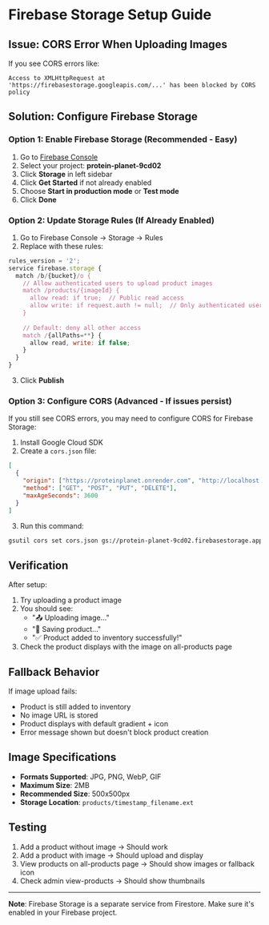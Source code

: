 # Firebase Storage Setup Guide

## Issue: CORS Error When Uploading Images

If you see CORS errors like:
```
Access to XMLHttpRequest at 'https://firebasestorage.googleapis.com/...' has been blocked by CORS policy
```

## Solution: Configure Firebase Storage

### Option 1: Enable Firebase Storage (Recommended - Easy)

1. Go to [Firebase Console](https://console.firebase.google.com/)
2. Select your project: **protein-planet-9cd02**
3. Click **Storage** in left sidebar
4. Click **Get Started** if not already enabled
5. Choose **Start in production mode** or **Test mode**
6. Click **Done**

### Option 2: Update Storage Rules (If Already Enabled)

1. Go to Firebase Console → Storage → Rules
2. Replace with these rules:

```javascript
rules_version = '2';
service firebase.storage {
  match /b/{bucket}/o {
    // Allow authenticated users to upload product images
    match /products/{imageId} {
      allow read: if true;  // Public read access
      allow write: if request.auth != null;  // Only authenticated users can upload
    }
    
    // Default: deny all other access
    match /{allPaths=**} {
      allow read, write: if false;
    }
  }
}
```

3. Click **Publish**

### Option 3: Configure CORS (Advanced - If issues persist)

If you still see CORS errors, you may need to configure CORS for Firebase Storage:

1. Install Google Cloud SDK
2. Create a `cors.json` file:

```json
[
  {
    "origin": ["https://proteinplanet.onrender.com", "http://localhost:8000"],
    "method": ["GET", "POST", "PUT", "DELETE"],
    "maxAgeSeconds": 3600
  }
]
```

3. Run this command:
```bash
gsutil cors set cors.json gs://protein-planet-9cd02.firebasestorage.app
```

## Verification

After setup:
1. Try uploading a product image
2. You should see:
   - "📤 Uploading image..."
   - "💾 Saving product..."
   - "✅ Product added to inventory successfully!"
3. Check the product displays with the image on all-products page

## Fallback Behavior

If image upload fails:
- Product is still added to inventory
- No image URL is stored
- Product displays with default gradient + icon
- Error message shown but doesn't block product creation

## Image Specifications

- **Formats Supported**: JPG, PNG, WebP, GIF
- **Maximum Size**: 2MB
- **Recommended Size**: 500x500px
- **Storage Location**: `products/timestamp_filename.ext`

## Testing

1. Add a product without image → Should work
2. Add a product with image → Should upload and display
3. View products on all-products page → Should show images or fallback icon
4. Check admin view-products → Should show thumbnails

---

**Note**: Firebase Storage is a separate service from Firestore. Make sure it's enabled in your Firebase project.

